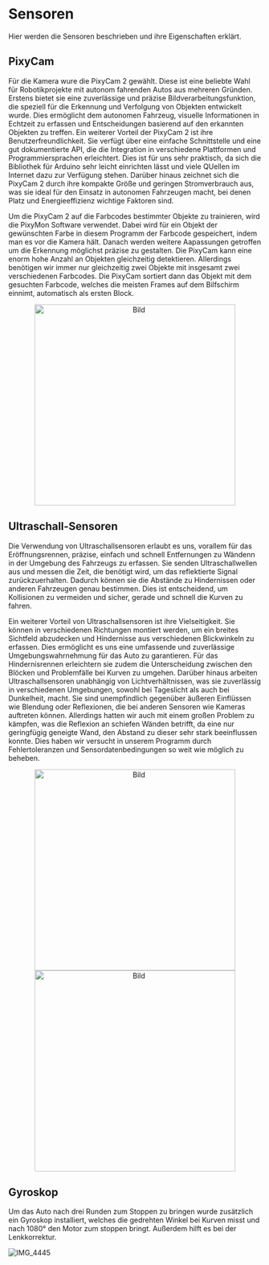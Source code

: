 # Sensoren
Hier werden die Sensoren beschrieben und ihre Eigenschaften erklärt.
## PixyCam
Für die Kamera wure die PixyCam 2 gewählt. Diese ist eine beliebte Wahl für Robotikprojekte mit autonom fahrenden Autos aus mehreren Gründen. Erstens bietet sie eine zuverlässige und präzise Bildverarbeitungsfunktion, die speziell für die Erkennung und Verfolgung von Objekten entwickelt wurde. Dies ermöglicht dem autonomen Fahrzeug, visuelle Informationen in Echtzeit zu erfassen und Entscheidungen basierend auf den erkannten Objekten zu treffen.
Ein weiterer Vorteil der PixyCam 2 ist ihre Benutzerfreundlichkeit. Sie verfügt über eine einfache Schnittstelle und eine gut dokumentierte API, die die Integration in verschiedene Plattformen und Programmiersprachen erleichtert. Dies ist für uns sehr praktisch, da sich die Bibliothek für Arduino sehr leicht einrichten lässt und viele QUellen im Internet dazu zur Verfügung stehen. Darüber hinaus zeichnet sich die PixyCam 2 durch ihre kompakte Größe und geringen Stromverbrauch aus, was sie ideal für den Einsatz in autonomen Fahrzeugen macht, bei denen Platz und Energieeffizienz wichtige Faktoren sind.

Um die PixyCam 2 auf die Farbcodes bestimmter Objekte zu trainieren, wird die PixyMon Software verwendet. Dabei wird für ein Objekt der gewünschten Farbe in diesem Programm der Farbcode gespeichert, indem man es vor die Kamera hält. Danach werden weitere Aapassungen getroffen um die Erkennung möglichst präzise zu gestalten. Die PixyCam kann eine enorm hohe Anzahl an Objekten gleichzeitig detektieren. Allerdings benötigen wir immer nur gleichzeitig zwei Objekte mit insgesamt zwei verschiedenen Farbcodes. Die PixyCam sortiert dann das Objekt mit dem gesuchten Farbcode, welches die meisten Frames auf dem Bilfschirm einnimt, automatisch als ersten Block.


<p align="center">
  <img src="https://github.com/SchroedingersBit/PfortGT-WRO/assets/109133963/eb3a5cff-a5a3-4a08-8798-f2fcd5b6ecfd" alt="Bild" width="400" />
</p>

## Ultraschall-Sensoren

Die Verwendung von Ultraschallsensoren erlaubt es uns, vorallem für das Eröffnungsrennen, präzise, einfach und schnell Entfernungen zu Wändenn in der Umgebung des Fahrzeugs zu erfassen. Sie senden Ultraschallwellen aus und messen die Zeit, die benötigt wird, um das reflektierte Signal zurückzuerhalten. Dadurch können sie die Abstände zu Hindernissen oder anderen Fahrzeugen genau bestimmen. Dies ist entscheidend, um Kollisionen zu vermeiden und sicher, gerade und schnell die Kurven zu fahren.

Ein weiterer Vorteil von Ultraschallsensoren ist ihre Vielseitigkeit. Sie können in verschiedenen Richtungen montiert werden, um ein breites Sichtfeld abzudecken und Hindernisse aus verschiedenen Blickwinkeln zu erfassen. Dies ermöglicht es uns eine umfassende und zuverlässige Umgebungswahrnehmung für das Auto zu garantieren.
Für das Hindernisrennen erleichtern sie zudem die Unterscheidung zwischen den Blöcken und Problemfälle bei Kurven zu umgehen.
Darüber hinaus arbeiten Ultraschallsensoren unabhängig von Lichtverhältnissen, was sie zuverlässig in verschiedenen Umgebungen, sowohl bei Tageslicht als auch bei Dunkelheit, macht. Sie sind unempfindlich gegenüber äußeren Einflüssen wie Blendung oder Reflexionen, die bei anderen Sensoren wie Kameras auftreten können. Allerdings hatten wir auch mit einem großen Problem zu kämpfen, was die Reflexion an schiefen Wänden betrifft, da eine nur geringfügig geneigte Wand, den Abstand zu dieser sehr stark beeinflussen konnte. Dies haben wir versucht in unserem Programm durch Fehlertoleranzen und Sensordatenbedingungen so weit wie möglich zu beheben.
<p align="center">
  <img src="https://github.com/SchroedingersBit/PfortGT-WRO/assets/109133963/676ffe3f-2a61-47e1-96a9-5eed88ad20de" alt="Bild" width="400" />
   <img src="https://github.com/SchroedingersBit/PfortGT-WRO/assets/109133963/181f1490-14f6-43e2-95a2-e8d1b493da5a" alt="Bild" width="400" />
</p>





## Gyroskop

Um das Auto nach drei Runden zum Stoppen zu bringen wurde zusätzlich ein Gyroskop installiert, welches die gedrehten Winkel bei Kurven misst und nach 1080° den Motor zum stoppen bringt. Außerdem hilft es bei der Lenkkorrektur.


![IMG_4445](https://github.com/SchroedingersBit/PfortGT-WRO/assets/109133963/86dd095a-c874-4c95-8dc8-72763162c80c)

